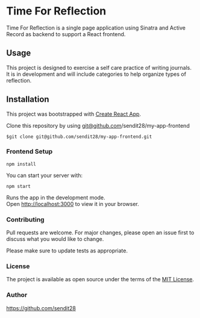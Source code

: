 # Time For Reflection
Time For Reflection is a single page application using Sinatra and Active Record as backend to support a React frontend.



## Usage
This project is designed to exercise a self care practice of writing journals.  It is in development and will include categories to help organize types of reflection.

## Installation
This project was bootstrapped with [Create React App](https://github.com/facebook/create-react-app).

Clone this repository by using git@github.com/sendit28/my-app-frontend

```console
$git clone git@github.com/sendit28/my-app-frontend.git
```

### Frontend Setup

```console
npm install
```
You can start your server with:
```console
npm start
```

Runs the app in the development mode.\
Open [http://localhost:3000](http://localhost:3000) to view it in your browser.

### Contributing
Pull requests are welcome. For major changes, please open an issue first to discuss what you would like to change.

Please make sure to update tests as appropriate.

### License
The project is available as open source under the terms of the [MIT License](https://opensource.org/licenses/MIT).

### Author
https://github.com/sendit28
